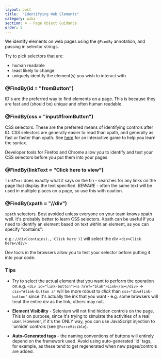 ```yaml
---
layout: post
title:  "Identifying Web Elements"
category: wiki
section: 4 - Page Object Guidance
order: 5
---
```

We identify elements on web pages using the `@FindBy` annotation, and passing in selector strings.

Try to pick selectors that are:

* human readable 
* least likely to change
* uniquely identify the element(s) you wish to interact with

### @FindBy(id = "fromButton")

ID's are the preferred way to find elements on a page. This is because they are
fast and (should be) unique and often human readable.

### @FindBy(css = "input#fromButton")

CSS selectors. These are the preferred means of identifying controls after ID.
CSS selectors are generally easier to read than xpath, and generally as fast or faster than xpath.
See [here](https://flukeout.github.io) for an interactive game to help you learn the syntax.

Developer tools for Firefox and Chrome allow you to identify and test your
CSS selectors before you put them into your pages.

### @FindBy(linkText = "Click here to view")

`linkText` does exactly what it says on the tin - searches for any links on the
page that display the text specified. _BEWARE_ - often the same text will be used 
in multiple places on a page, so use this with caution.

### @FindBy(xpath = "//div")

`xpath` selectors. Best avoided unless everyone on your team knows xpath well.
It's probably better to learn CSS selectors.
Xpath can be useful if you need to identify an element based on text _within_ 
an element, as you can specify "contains":

e.g.: `//div[contains(.,'Click here')]` will select the div `<div>Click here</div>`

Dev tools in the browsers allow you to test your selector before putting it into your code.

### Tips

* Try to select the actual element that you want to perform the operation on.e.g.
`<div id="link-button"><a href="blah">Link</a></div>` -> `css="#link-button a"`
will be more robust to _click_ than `css="div#link-button"` since it's actually the 
ink that you want - e.g. some browsers will treat the entire div as the link, others may not.

* **Element Visibility** -  Selenium will not find hidden controls on the page.
This is on purpose, since it's trying to simulate the activities of a real user.
However, if it's the ONLY way, you can use JavaScript injection to 'unhide' controls (see `@ForceVisible`).

* **Auto-Generated tags** - the naming conventions of buttons will entirely depend on the framework used.
Avoid using auto-generated 'id' tags, for example, as these tend to get regenerated when new pages/controls are added.
